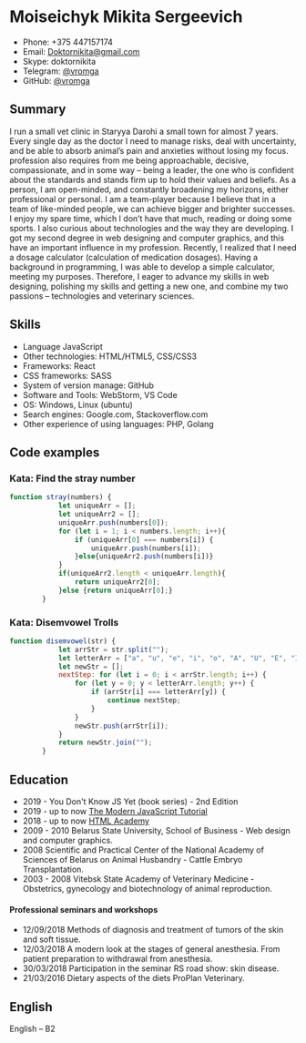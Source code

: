 # Moiseichyk Mikita Sergeevich
- Phone: +375 447157174
- Email: Doktornikita@gmail.com
- Skype: doktornikita
- Telegram: [@vromga](https://t.me/vromga)
- GitHub: [@vromga](https://github.com/Vromga)

## Summary
I run a small vet clinic in Staryya Darohi a small town for almost 7 years. Every single day as the
            doctor I
            need to manage risks, deal with uncertainty, and be able to absorb animal’s pain and anxieties without
            losing my focus.
            profession also requires from me being approachable, decisive, compassionate, and in
            some way – being a leader, the one who is confident about the standards and stands firm up to hold
            their
            values and beliefs. As a person, I am open-minded, and constantly broadening my horizons, either
            professional or personal. I am a team-player because I believe that in a team of like-minded people,
            we
            can
            achieve bigger and brighter successes. I enjoy my spare time, which I don’t have that much, reading
            or
            doing
            some sports. I also curious about technologies and the way they are developing. I got my second
            degree
            in
            web designing and computer graphics, and this have an important influence in my profession.
            Recently, I
            realized that I need a dosage calculator (calculation of medication dosages). Having a background in
            programming, I was able to develop a simple calculator, meeting my purposes. Therefore, I eager to
            advance
            my skills in web designing, polishing my skills and getting a new one, and combine my two passions –
            technologies and veterinary sciences.
            
## Skills
- Language JavaScript
- Other technologies: HTML/HTML5, CSS/CSS3
- Frameworks: React
- CSS frameworks: SASS
- System of version manage: GitHub
- Software and Tools: WebStorm, VS Code
- OS: Windows, Linux (ubuntu)
- Search engines: Google.com, Stackoverflow.com
- Other experience of using languages: PHP, Golang

## Code examples

### Kata: Find the stray number
```javascript
function stray(numbers) {
            let uniqueArr = [];
            let uniqueArr2 = [];
            uniqueArr.push(numbers[0]);
            for (let i = 1; i < numbers.length; i++){
                if (uniqueArr[0] === numbers[i]) {
                    uniqueArr.push(numbers[i]);
                }else{uniqueArr2.push(numbers[i])}
            }
            if(uniqueArr2.length < uniqueArr.length){
                return uniqueArr2[0];
            }else {return uniqueArr[0];}
        }
```

### Kata: Disemvowel Trolls
```javascript
function disemvowel(str) {
            let arrStr = str.split("");
            let letterArr = ["a", "u", "e", "i", "o", "A", "U", "E", "I", "O"]
            let newStr = [];
            nextStep: for (let i = 0; i < arrStr.length; i++) {
                for (let y = 0; y < letterArr.length; y++) {
                    if (arrStr[i] === letterArr[y]) {
                        continue nextStep;
                    }
                }
                newStr.push(arrStr[i]);
            }
            return newStr.join("");
        }
```

## Education
- 2019 - You Don't Know JS Yet (book series) - 2nd Edition
- 2019 - up to now [The Modern JavaScript Tutorial](https://learn.javascript.ru)
- 2018 - up to now [HTML Academy](https://htmlacademy.ru/profile/vromga)
- 2009 - 2010 Belarus State University, School of Business - Web design and computer graphics.
- 2008 Scientific and Practical Center of the National Academy of Sciences of Belarus on Animal Husbandry - Cattle Embryo Transplantation.
- 2003 - 2008 Vitebsk State Academy of Veterinary Medicine - Obstetrics, gynecology and biotechnology of animal reproduction.
                  
#### Professional seminars and workshops
- 12/09/2018 Methods of diagnosis and treatment of tumors of the skin and soft tissue.
- 12/03/2018 A modern look at the stages of general anesthesia. From patient preparation to withdrawal
                  from anesthesia.
- 30/03/2018 Participation in the seminar RS road show: skin disease.
- 21/03/2016 Dietary aspects of the diets ProPlan Veterinary.

## English
English – B2
